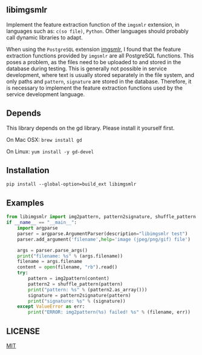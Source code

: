
## libimgsmlr

Implement the feature extraction function of the `imgsmlr` extension, in languages such as: `c(so file)`, `Python`. Other languages should probably call dynamic libraries to adapt.

When using the `PostgreSQL` extension [imgsmlr](https://github.com/postgrespro/imgsmlr), I found that the feature extraction functions provided by `imgsmlr` are all PostgreSQL functions. This poses a problem, as the files need to be uploaded to and stored in the database during testing. This is generally not possible in service development, where text is usually stored separately in the file system, and only paths and `pattern`, `signature` are stored in the database. Therefore, it is necessary to implement the feature extraction functions used by the service development language.

## Depends

This library depends on the gd library. Please install it yourself first.

On Mac OSX: `brew install gd`

On Linux: `yum install -y gd-devel`

## Installation

```
pip install --global-option=build_ext libimgsmlr
```

## Examples

```python
from libimgsmlr import img2pattern, pattern2signature, shuffle_pattern
if __name__ == "__main__":
    import argparse
    parser = argparse.ArgumentParser(description="libimgsmlr test")
    parser.add_argument('filename',help='image (jpeg/png/gif) file')

    args = parser.parse_args()
    print("filename: %s" % (args.filename))
    filename = args.filename
    content = open(filename, "rb").read()
    try:
        pattern = img2pattern(content)
        pattern2 = shuffle_pattern(pattern)
        print("pattern: %s" % (pattern2.as_array()))
        signature = pattern2signature(pattern)
        print("signature: %s" % (signature))
    except ValueError as err:
        print("ERROR: img2pattern(%s) failed! %s" % (filename, err))
```

## LICENSE

[MIT](./LICENSE)
